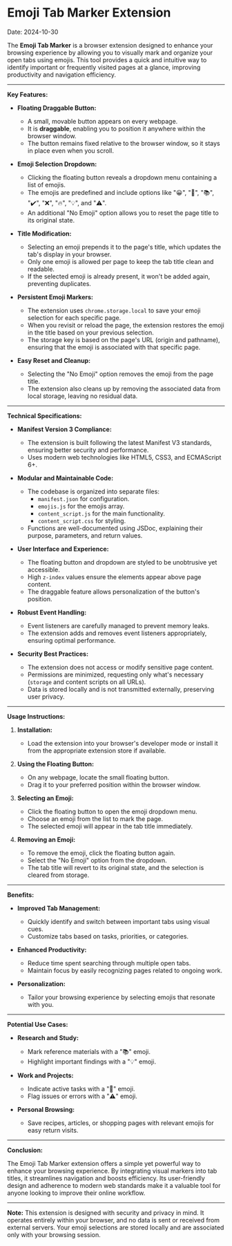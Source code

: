 # Emoji Tab Marker Extension
Date: 2024-10-30

The **Emoji Tab Marker** is a browser extension designed to enhance your browsing experience by allowing you to visually mark and organize your open tabs using emojis. This tool provides a quick and intuitive way to identify important or frequently visited pages at a glance, improving productivity and navigation efficiency.

---

**Key Features:**

- **Floating Draggable Button:**
  - A small, movable button appears on every webpage.
  - It is **draggable**, enabling you to position it anywhere within the browser window.
  - The button remains fixed relative to the browser window, so it stays in place even when you scroll.

- **Emoji Selection Dropdown:**
  - Clicking the floating button reveals a dropdown menu containing a list of emojis.
  - The emojis are predefined and include options like "😀", "🚀", "📚", "✔️", "❌", "🔥", "💡", and "⚠️".
  - An additional "No Emoji" option allows you to reset the page title to its original state.

- **Title Modification:**
  - Selecting an emoji prepends it to the page's title, which updates the tab's display in your browser.
  - Only one emoji is allowed per page to keep the tab title clean and readable.
  - If the selected emoji is already present, it won't be added again, preventing duplicates.

- **Persistent Emoji Markers:**
  - The extension uses `chrome.storage.local` to save your emoji selection for each specific page.
  - When you revisit or reload the page, the extension restores the emoji in the title based on your previous selection.
  - The storage key is based on the page's URL (origin and pathname), ensuring that the emoji is associated with that specific page.

- **Easy Reset and Cleanup:**
  - Selecting the "No Emoji" option removes the emoji from the page title.
  - The extension also cleans up by removing the associated data from local storage, leaving no residual data.

---

**Technical Specifications:**

- **Manifest Version 3 Compliance:**
  - The extension is built following the latest Manifest V3 standards, ensuring better security and performance.
  - Uses modern web technologies like HTML5, CSS3, and ECMAScript 6+.

- **Modular and Maintainable Code:**
  - The codebase is organized into separate files:
    - `manifest.json` for configuration.
    - `emojis.js` for the emojis array.
    - `content_script.js` for the main functionality.
    - `content_script.css` for styling.
  - Functions are well-documented using JSDoc, explaining their purpose, parameters, and return values.

- **User Interface and Experience:**
  - The floating button and dropdown are styled to be unobtrusive yet accessible.
  - High `z-index` values ensure the elements appear above page content.
  - The draggable feature allows personalization of the button's position.

- **Robust Event Handling:**
  - Event listeners are carefully managed to prevent memory leaks.
  - The extension adds and removes event listeners appropriately, ensuring optimal performance.

- **Security Best Practices:**
  - The extension does not access or modify sensitive page content.
  - Permissions are minimized, requesting only what's necessary (`storage` and content scripts on all URLs).
  - Data is stored locally and is not transmitted externally, preserving user privacy.

---

**Usage Instructions:**

1. **Installation:**
   - Load the extension into your browser's developer mode or install it from the appropriate extension store if available.

2. **Using the Floating Button:**
   - On any webpage, locate the small floating button.
   - Drag it to your preferred position within the browser window.

3. **Selecting an Emoji:**
   - Click the floating button to open the emoji dropdown menu.
   - Choose an emoji from the list to mark the page.
   - The selected emoji will appear in the tab title immediately.

4. **Removing an Emoji:**
   - To remove the emoji, click the floating button again.
   - Select the "No Emoji" option from the dropdown.
   - The tab title will revert to its original state, and the selection is cleared from storage.

---

**Benefits:**

- **Improved Tab Management:**
  - Quickly identify and switch between important tabs using visual cues.
  - Customize tabs based on tasks, priorities, or categories.

- **Enhanced Productivity:**
  - Reduce time spent searching through multiple open tabs.
  - Maintain focus by easily recognizing pages related to ongoing work.

- **Personalization:**
  - Tailor your browsing experience by selecting emojis that resonate with you.

---

**Potential Use Cases:**

- **Research and Study:**
  - Mark reference materials with a "📚" emoji.
  - Highlight important findings with a "💡" emoji.

- **Work and Projects:**
  - Indicate active tasks with a "🚀" emoji.
  - Flag issues or errors with a "⚠️" emoji.

- **Personal Browsing:**
  - Save recipes, articles, or shopping pages with relevant emojis for easy return visits.

---

**Conclusion:**

The Emoji Tab Marker extension offers a simple yet powerful way to enhance your browsing experience. By integrating visual markers into tab titles, it streamlines navigation and boosts efficiency. Its user-friendly design and adherence to modern web standards make it a valuable tool for anyone looking to improve their online workflow.

---

**Note:** This extension is designed with security and privacy in mind. It operates entirely within your browser, and no data is sent or received from external servers. Your emoji selections are stored locally and are associated only with your browsing session.



